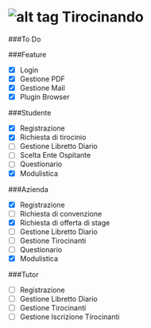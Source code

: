 ![alt tag](https://raw.github.com/retsef/Tirocinando/master/Tirocinando/web/img/Logo_mini.png) Tirocinando
===========

###To Do

###Feature
- [x] Login
- [x] Gestione PDF
- [x] Gestione Mail
- [x] Plugin Browser

###Studente
- [x] Registrazione
- [x] Richiesta di tirocinio
- [ ] Gestione Libretto Diario
- [ ] Scelta Ente Ospitante
- [ ] Questionario
- [x] Modulistica

###Azienda
- [x] Registrazione
- [ ] Richiesta di convenzione
- [x] Richiesta di offerta di stage
- [ ] Gestione Libretto Diario
- [ ] Gestione Tirocinanti
- [ ] Questionario
- [x] Modulistica

###Tutor
- [ ] Registrazione
- [ ] Gestione Libretto Diario
- [ ] Gestione Tirocinanti
- [ ] Gestione Iscrizione Tirocinanti
